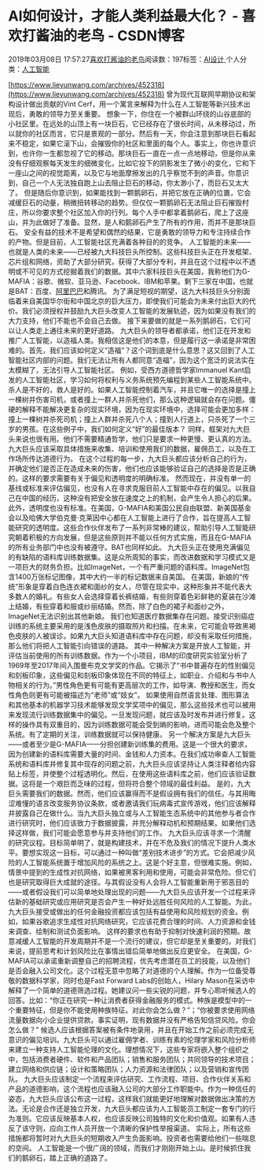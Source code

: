 
# AI如何设计，才能人类利益最大化？ - 喜欢打酱油的老鸟 - CSDN博客


2019年03月08日 17:57:27[喜欢打酱油的老鸟](https://me.csdn.net/weixin_42137700)阅读数：197标签：[AI设计																](https://so.csdn.net/so/search/s.do?q=AI设计&t=blog)个人分类：[人工智能																](https://blog.csdn.net/weixin_42137700/article/category/7820233)


[https://www.lieyunwang.com/archives/452318](https://www.lieyunwang.com/archives/452318)
曾为现代互联网早期协议和架构设计做出贡献的Vint Cerf，用一个寓言来解释为什么在人工智能等新兴技术出现后，勇敢的领导力至关重要。
想象一下，你住在一个被群山环绕的山谷底部的小社区里。在远处的山顶上有一块巨石，它已经存在了很长时间，从未移动过，所以就你的社区而言，它只是景观的一部分。然后有一天，你会注意到那块巨石看起来不稳定，如果它滚下山，会摧毁你的社区和里面的每个人。事实上，你也许意识到，也许你一生都忽视了它的移动。那块巨石一直在一点一点地移动，但是你从来没有仔细观察每天发生的细微变化，比如它投下的阴影发生了微小的变化，它和下一座山之间的视觉距离，以及它与地面摩擦发出的几乎察觉不到的声音。你意识到，自己一个人无法独自跑上山去阻止巨石的移动，你太渺小了，而巨石又太大了。
但是随后你意识到，如果能找到一颗鹅卵石，并把它放在正确的位置，它会减缓巨石的动量，稍微扭转移动的趋势。但仅仅一颗鹅卵石无法阻止巨石摧毁村庄，所以你要求整个社区加入你的行列。每个人手中都拿着鹅卵石，爬上了这座山，并为此做好了准备。显然，是人和鹅卵石产生了所有的作用，而并不是那块巨石。
安全有益的技术不是希望和偶然的结果，它是勇敢的领导力和专注持续合作的产物。但是目前，人工智能社区充满着各种目的的竞争。
人工智能的未来——也就是人类的未来——已经被九大科技巨头所控制。这些科技巨头正在开发框架、芯片组和网络，资助了大部分研究，获得了大部分专利，并且在这个过程中以不透明或不可见的方式挖掘着我们的数据。其中六家科技巨头在美国，我称他们为G-MAFIA：谷歌、微软、亚马逊、Facebook、IBM和苹果。剩下三家在中国，也就是BAT：百度、[阿里巴巴](https://www.lieyunwang.com/activity/486)和腾讯。
为了满足短视的期望，这九大科技巨头分别面临着来自美国华尔街和中国北京的巨大压力，即使我们可能会为未来付出巨大的代价。我们必须授权并鼓励九大巨头改变人工智能的发展轨迹，因为如果没有我们的大力支持，他们不能也不会自己去做。
接下来要做的就是一系列鹅卵石，它们可以让人类走上通往未来的更好道路。
九大巨头的领导者都承诺，他们正在开发和推广人工智能，以造福人类。我相信这是他们的本意，但是履行这一承诺是非常困难的。首先，我们应该如何定义“造福”？这个词到底是什么意思？这又回到了人工智能社区内部的问题。我们无法让所有人都同意“造福”，因为这个宽泛的说法实在太模糊了，无法引导人工智能社区。
例如，受西方道德哲学家Immanuel Kant启发的人工智能社区，学习如何将权利与义务系统预先编程到某些人工智能系统中。杀人是不好的，救人是好的。如果人工智能控制着汽车，并且它唯一的选择是撞上一棵树并伤害司机，或者撞上一群人并杀死他们，那么这种逻辑就会存在问题。僵硬的解释不能解决更复杂的现实环境，因为在现实环境中，选择可能会更加多样：撞上一棵树并杀死司机；撞上人群并杀死八个人；撞到人行道上，只杀死了一个三岁的男孩。在这些例子中，我们如何定义“好”的最佳版本？
同样，框架对九大巨头来说也很有用。他们不需要精通哲学，他们只是要求一种更慢、更认真的方法。九大巨头应该采取具体措施来收集、培训和使用我们的数据，雇佣员工，以及在工作场所传达道德行为。
在这个过程的每一步，九大巨头都应该分析自己的行为，并确定他们是否正在造成未来的伤害，他们也应该能够验证自己的选择是否是正确的。这样的要求需要有关于偏见和透明度的明确标准。
然而现在，并没有单一的基线或标准来评估偏见，也没有人在寻求克服目前人工智能中存在的偏见。以我自己在中国的经历，这种没有把安全放在速度之上的机制，会产生令人担心的后果。
此外，透明度也没有标准。在美国，G-MAFIA和美国公民自由联盟、新美国基金会以及哈佛大学伯克曼·克莱因中心都在人工智能上进行了合作，旨在提高人工智能研究的透明度。这些合作伙伴发布了一系列非常棒的建议，帮助引导人工智能研究朝着积极的方向发展，但是这些原则并不能以任何方式实施，而且在G-MAFIA的所有业务部门中也没有被遵守。BAT也同样如此。
九大巨头正在使用充满偏见的有缺陷的语料库训练数据集。这是众所周知的事实，而改进数据和学习模式又是一项巨大的财务负担。比如ImageNet，一个有严重问题的语料库。ImageNet包含1400万张标记图像，其中大约一半的标记数据来自美国。
在美国，新娘的“传统”形象是穿着白色连衣裙和面纱的女人，尽管在现实中，这种形象并不能代表大多数人的婚礼。有些女人会选择穿着长裤结婚，有些则穿着色彩鲜艳的夏装在沙滩上结婚，有些穿着和服或纱丽结婚。然而，除了白色的裙子和面纱之外，ImageNet无法识别出其他新娘。
我们也知道医疗数据集存在问题。接受识别癌症训练的系统主要采用的是浅色皮肤的摄取照片和扫描。在未来，它可能会导致黑褐色皮肤的人被误诊。如果九大巨头知道语料库中存在问题，却没有采取任何措施，那么他们将把人工智能引向错误的道路。
其中一种解决方案是开放人工智能，并评估当前使用的所有训练数据。作为一个小项目，IBM的印度研究实验室分析了1969年至2017年间入围曼布克文学奖的作品。它揭示了“书中普遍存在的性别偏见和刻板印象，这些偏见和刻板印象体现在不同的特征上，如职业、介绍和与书中人物相关的行为。”男性角色更有可能有更高层次的工作，如导演、教授和医生，而女性角色则更有可能被描述为“老师”或“妓女”。
如果使用自然语言处理、图形算法和其他基本的机器学习技术能够发现文学奖项中的偏见，那么这些技术也可以被用来发现流行训练数据集中的偏见。一旦发现问题，就应该及时发布并进行修复。这样的操作具有双重目的，因为训练数据可能会受到熵的影响，进而可能会危及整个系统。有了定期的关注，训练数据就可以保持健康。
另一个解决方案是九大巨头——或者至少是G-MAFIA——分担创建新训练集的费用。这是一个很大的要求，因为创建新的语料库需要大量的时间、金钱和人力资本。在我们成功审查人工智能系统和语料库并修复其中现存的问题之前，九大巨头应该坚持让人类注释者给内容贴上标签，并使整个过程透明化。然后，在使用这些语料库之前，他们应该验证数据。这将是一个艰巨而乏味的过程，但将符合整个领域的最佳利益。
是的，九大巨头需要我们的数据。然而，他们应该赢得而不是假设拥有我们的信任。与其用晦涩难懂的语言改变服务协议条款，或者邀请我们玩病毒式宣传游戏，他们应该解释并披露自己在做什么。当九大巨头独立或与人工智能生态系统中的其他参与者合作进行研究时，他们应该致力于数据披露，并充分解释动机和预期结果。如果他们选择这样做，我们可能会愿意参与并支持他们的工作。
九大巨头应该寻求一个清醒的研究议程。目标简单明了，就是构建技术，并在不危及我们的情况下提升人类水平。要想实现这一目标，可以通过一种叫做“差别技术进步”的方式。它会把减少风险的人工智能系统置于增加风险的系统之上。这是个好主意，但很难实施。例如，情景中提到的生成性对抗网络，如果被黑客利用和使用，可能会非常危险。但它们也是研究取得巨大成就的途径。与其假设没有人会将人工智能重新用于邪恶目的——或者假设我们可以简单地处理出现的问题——九大巨头应该开发一个过程来评估新的基础研究或应用研究是否会产生一种好处远胜任何风险的人工智能。为此，九大巨头接受或做出的任何金融投资都应该包括有益使用和风险规划的资金。例如，如果谷歌追求生成性对抗网络研究，它应该花费合理的时间、人力资源和金钱来调查、绘制和测试负面影响。
这样的要求也有助于抑制对快速利润的预期。故意减缓人工智能的开发周期并不是一个流行的建议，但它却是至关重要的。对我们来说，提前思考和计划风险比在事情出错后简单地做出反应更安全。
在美国，G-MAFIA可以承诺重新调整自己的招聘流程，优先考虑潜在员工的技能，以及他们是否会融入公司文化。这个过程无意中忽略了对道德的个人理解。作为一位备受尊敬的数据科学家，同时也是Fast Forward Labs的创始人，Hilary Mason在采访中解释了一个简单的道德筛选过程。她建议问一些尖锐的问题，并专心聆听候选人的回答。比如：“你正在研究一种让消费者获得金融服务的模式。种族是模型中的一个重要特征，但是你不能使用种族特征。对此你会怎么做？”；“你被要求使用网络流量数据向小企业提供贷款。事实证明，现有数据并没有严格告知信贷风险。你会怎么做？”
候选人应该根据答案被有条件地录用，并且在开始工作之前必须完成无意识的偏见培训。九大巨头可以通过雇佣学者、训练有素的伦理学家和风险分析师来建立一种支持人工智能伦理的文化。理想情况下，这些专家将嵌入整个组织之中，包括消费者硬件、软件和产品团队；销售和服务团队；共同领导的技术项目；建立网络和供应链；设计和策略团队；人力资源和法律团队；以及营销和宣传团队。
九大巨头应该制定一个流程来评估研究、工作流程、项目、合作伙伴关系和产品的道德影响，这个流程也应该融入公司的大部分工作职能中。作为一种信任的姿态，九大巨头应该公布这一过程，这样我们就能更好地理解对数据做出决策的方法。无论是合作还是独立开发，九大巨头都应该为人工智能员工制定一套专门的行为准则。它应该反映基本人权，也应该反映公司独特的文化和价值观。如果有人违反了该守则，应向工作人员开放一个清晰的保护性举报渠道。
实际上，所有这些措施都将暂时对九大巨头的短期收入产生负面影响。投资者也需要给他们一些喘息的空间。
人工智能是一个很广阔的领域，而我们才刚刚开始上山。是时候抓住我们的鹅卵石，踏上正确的道路了。


